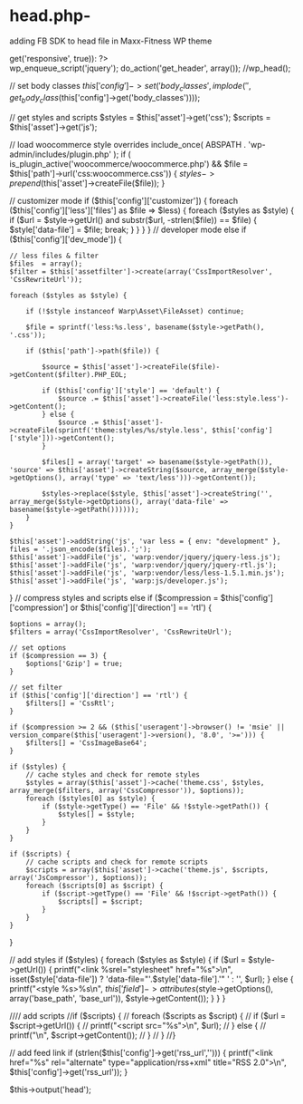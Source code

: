 # head.php-
adding FB SDK to head file in Maxx-Fitness WP theme
<?php
/**
 * Torbara Maxx-Fitness Theme for WordPress, exclusively on Envato Market: http://themeforest.net/user/torbara
 * @encoding     UTF-8
 * @version      1.0
 * @copyright    Copyright (C) 2015 Torbara (http://torbara.com). All rights reserved.
 * @license      GNU General Public License version 2 or later, see http://www.gnu.org/licenses/gpl-2.0.html
 * @author       Alexandr Khmelnytsky (support@torbara.com)
 */
?>
<meta charset="<?php bloginfo('charset'); ?>">
<meta http-equiv="X-UA-Compatible" content="IE=edge">
<?php if($this['config']->get('responsive', true)): ?>
<meta name="viewport" content="width=device-width, initial-scale=1">
<?php endif; ?>


<?php // If the `has_site_icon` function doesn't exist (ie we're on < WP 4.3) or if the site icon has not been set 
if ( ! ( function_exists( 'has_site_icon' ) && has_site_icon() ) ) { ?>
  <link rel="shortcut icon" href="<?php echo $this['path']->url('theme:favicon.ico');?>">
  <link rel="apple-touch-icon-precomposed" href="<?php echo $this['path']->url('theme:apple_touch_icon.png'); ?>">
<?php } ?>
<div id="fb-root"></div>
<script>(function(d, s, id) {
  var js, fjs = d.getElementsByTagName(s)[0];
  if (d.getElementById(id)) return;
  js = d.createElement(s); js.id = id;
  js.src = "//connect.facebook.net/en_US/sdk.js#xfbml=1&version=v2.9&appId=yourappIDhere";
  fjs.parentNode.insertBefore(js, fjs);
}(document, 'script', 'facebook-jssdk'));</script>
<?php

wp_enqueue_script('jquery');
do_action('get_header', array());
//wp_head();

// set body classes
$this['config']->set('body_classes', implode(' ', get_body_class($this['config']->get('body_classes'))));

// get styles and scripts
$styles  = $this['asset']->get('css');
$scripts = $this['asset']->get('js');

// load woocommerce style overrides
include_once( ABSPATH . 'wp-admin/includes/plugin.php' );
if ( is_plugin_active('woocommerce/woocommerce.php') && $file = $this['path']->url('css:woocommerce.css')) {
    $styles->prepend($this['asset']->createFile($file));
}

// customizer mode
if ($this['config']['customizer']) {
    foreach ($this['config']['less']['files'] as $file => $less) {
        foreach ($styles as $style) {
            if ($url = $style->getUrl() and substr($url, -strlen($file)) == $file) {
                $style['data-file'] = $file;
                break;
            }
        }
    }
}
// developer mode
else if ($this['config']['dev_mode']) {

    // less files & filter
    $files  = array();
    $filter = $this['assetfilter']->create(array('CssImportResolver', 'CssRewriteUrl'));

    foreach ($styles as $style) {

        if (!$style instanceof Warp\Asset\FileAsset) continue;

        $file = sprintf('less:%s.less', basename($style->getPath(), '.css'));

        if ($this['path']->path($file)) {

            $source = $this['asset']->createFile($file)->getContent($filter).PHP_EOL;

            if ($this['config']['style'] == 'default') {
                $source .= $this['asset']->createFile('less:style.less')->getContent();
            } else {
                $source .= $this['asset']->createFile(sprintf('theme:styles/%s/style.less', $this['config']['style']))->getContent();
            }

            $files[] = array('target' => basename($style->getPath()), 'source' => $this['asset']->createString($source, array_merge($style->getOptions(), array('type' => 'text/less')))->getContent());

            $styles->replace($style, $this['asset']->createString('', array_merge($style->getOptions(), array('data-file' => basename($style->getPath())))));
        }
    }

    $this['asset']->addString('js', 'var less = { env: "development" }, files = '.json_encode($files).';');
    $this['asset']->addFile('js', 'warp:vendor/jquery/jquery-less.js');
    $this['asset']->addFile('js', 'warp:vendor/jquery/jquery-rtl.js');
    $this['asset']->addFile('js', 'warp:vendor/less/less-1.5.1.min.js');
    $this['asset']->addFile('js', 'warp:js/developer.js');
}
// compress styles and scripts
else if ($compression = $this['config']['compression'] or $this['config']['direction'] == 'rtl') {

    $options = array();
    $filters = array('CssImportResolver', 'CssRewriteUrl');

    // set options
    if ($compression == 3) {
        $options['Gzip'] = true;
    }

    // set filter
    if ($this['config']['direction'] == 'rtl') {
        $filters[] = 'CssRtl';
    }

    if ($compression >= 2 && ($this['useragent']->browser() != 'msie' || version_compare($this['useragent']->version(), '8.0', '>='))) {
        $filters[] = 'CssImageBase64';
    }

    if ($styles) {
        // cache styles and check for remote styles
        $styles = array($this['asset']->cache('theme.css', $styles, array_merge($filters, array('CssCompressor')), $options));
        foreach ($styles[0] as $style) {
            if ($style->getType() == 'File' && !$style->getPath()) {
                $styles[] = $style;
            }
        }
    }

    if ($scripts) {
        // cache scripts and check for remote scripts
        $scripts = array($this['asset']->cache('theme.js', $scripts, array('JsCompressor'), $options));
        foreach ($scripts[0] as $script) {
            if ($script->getType() == 'File' && !$script->getPath()) {
                $scripts[] = $script;
            }
        }
    }

}

// add styles
if ($styles) {
    foreach ($styles as $style) {
        if ($url = $style->getUrl()) {
            printf("<link %srel=\"stylesheet\" href=\"%s\">\n", isset($style['data-file']) ? 'data-file="'.$style['data-file'].'" ' : '', $url);
        } else {
            printf("<style %s>%s</style>\n", $this['field']->attributes($style->getOptions(), array('base_path', 'base_url')), $style->getContent());
        }
    }
}

//// add scripts
//if ($scripts) {
//    foreach ($scripts as $script) {
//        if ($url = $script->getUrl()) {
//            printf("<script src=\"%s\"></script>\n", $url);
//        } else {
//            printf("<script>%s</script>\n", $script->getContent());
//        }
//    }
//}

// add feed link
if (strlen($this['config']->get('rss_url',''))) {
    printf("<link href=\"%s\" rel=\"alternate\" type=\"application/rss+xml\" title=\"RSS 2.0\">\n", $this['config']->get('rss_url'));
}

$this->output('head');

